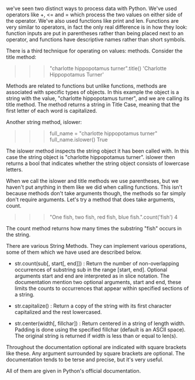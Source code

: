 we've seen two distinct ways to process data with Python. We've used operators like +, <= and = which process the two values on either side of the operator. We've also used functions like print and len.
Functions are very similar to operators, in fact the only real difference is in how they look: function inputs are put in parentheses rather than being placed next to an operator, and functions have descriptive names rather than short symbols.

There is a third technique for operating on values: methods. Consider the title method:

>>> "charlotte hippopotamus turner".title()
'Charlotte Hippopotamus Turner'

Methods are related to functions but unlike functions, methods are associated with specific types of objects. In this example the object is a string with the value, "charlotte hippopotamus turner", and we are calling its title method. The method returns a string in Title Case, meaning that the first letter of each word is capitalized.

Another string method, islower:

>>> full_name = "charlotte hippopotamus turner"
>>> full_name.islower()
True

The islower method inspects the string object it has been called with. In this case the string object is "charlotte hippopotamus turner". islower then returns a bool that indicates whether the string object consists of lowercase letters.

When we call the islower and title methods we use parentheses, but we haven't put anything in them like we did when calling functions. This isn't because methods don't take arguments though, the methods so far simply don't require arguments. Let's try a method that does take arguments, count.

>>> "One fish, two fish, red fish, blue fish.".count('fish')
4

The count method returns how many times the substring "fish" occurs in the string.

There are various String Methods. They can implement various operations, some of them which we have used are described below.

- str.count(sub[, start[, end]]) : Return the number of non-overlapping occurrences of substring sub in the range [start, end]. Optional arguments start and end are interpreted as in slice notation.
The documentation mention two optional arguments, start and end, these limits the counts to occurrences that appear within specified sections of a string.

- str.capitalize() : Return a copy of the string with its first character capitalized and the rest lowercased.

- str.center(width[, fillchar]) : Return centered in a string of length width. Padding is done using the specified fillchar (default is an ASCII space). The original string is returned if width is less than or equal to len(s).

Throughout the documentation optional are indicated with square brackets like these. Any argument surrounded by square brackets are optional. 
The documentation tends to be terse and precise, but it's very useful.

All of them are given in Python's official documentation.